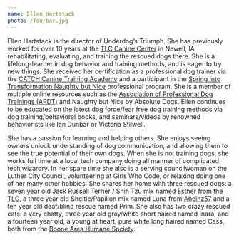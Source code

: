```yaml
---
name: Ellen Hartstack
photo: /foo/bar.jpg
---
```


Ellen Hartstack is the director of Underdog’s Triumph. She has previously worked for over 10 years at the [TLC Canine Center](https://www.tlccaninecenter.org/) in Newell, IA rehabilitating, evaluating, and training the rescued dogs there. She is a lifelong-learner in dog behavior and training methods, and is eager to try new things. She received her certification as a professional dog trainer via the [CATCH Canine Training Academy](http://catchdogtrainers.com/) and a participant in the [Spring into Transformation Naughty but Nice](http://nbn.absolute-dogs.com/3-minute-gamechanger-fo) professional program. She is a member of multiple online resources such as the [Association of Professional Dog Trainings (APDT)](https://apdt.com/) and Naughty but Nice by Absolute Dogs. Ellen continues to be educated on the latest dog force/fear free dog training methods via dog training/behavioral books, and seminars/videos by renowned behaviorists like Ian Dunbar or Victoria Stilwell.

She has a passion for learning and helping others. She enjoys seeing owners unlock understanding of dog communication, and allowing them to see the true potential of their own dogs. When she is not training dogs, she works full time at a local tech company doing all manner of complicated tech wizardry. In her spare time she also is a serving councilwoman on the Luther City Council, volunteering at Girls Who Code, or relaxing doing one of her many other hobbies. She shares her home with three rescued dogs: a seven year old Jack Russell Terrier / Shih Tzu mix named Esther from the [TLC](http://tlccaninecenter.org/), a three year old Sheltie/Papillon mix named Luna from [Aheinz57](https://www.aheinz57.com/) and a ten year old deaf/blind rescue named Prim. She also has two crazy rescued cats: a very chatty, three year old gray/white short haired named Inara, and a fourteen year old, a young at heart, pure white long haired named Cass, both from the [Boone Area Humane Society](http://bahs.us/).